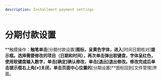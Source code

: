 ```yaml
---
description: Installment payment settings
---
```


# 分期付款设置

**触摸操作：**触笔单击**\[分期付款设置\]**图标，呈黄色字体，进入**\[时间日期核对\]**提示框。选择需要修改的项目（日期和时间），再次单击弹出软键盘，字体呈红色，使用软键盘输入数字，单击\[确定\]确认修改，单击\[退出\]退出修改。修改完成后单击提示框右上角\[×\]关闭，单击页面中心位置的**\[分期设置\]**图标回到\[文件管理\]界面。

